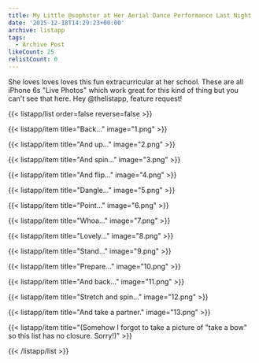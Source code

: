 ```yaml
---
title: My Little @sophster at Her Aerial Dance Performance Last Night
date: '2015-12-18T14:29:23+00:00'
archive: listapp
tags: 
  - Archive Post
likeCount: 25
relistCount: 0
---
```


She loves loves loves this fun extracurricular at her school. These are all iPhone 6s "Live Photos" which work great for this kind of thing but you can't see that here. Hey @thelistapp, feature request!

<!--more-->

{{< listapp/list order=false reverse=false >}}

   {{< listapp/item title="Back..."
      image="1.png" >}}

   {{< listapp/item title="And up..."
      image="2.png" >}}

   {{< listapp/item title="And spin..."
      image="3.png" >}}

   {{< listapp/item title="And flip..."
      image="4.png" >}}

   {{< listapp/item title="Dangle..."
      image="5.png" >}}

   {{< listapp/item title="Point..."
      image="6.png" >}}

   {{< listapp/item title="Whoa..."
      image="7.png" >}}

   {{< listapp/item title="Lovely..."
      image="8.png" >}}

   {{< listapp/item title="Stand..."
      image="9.png" >}}

   {{< listapp/item title="Prepare..."
      image="10.png" >}}

   {{< listapp/item title="And back..."
      image="11.png" >}}

   {{< listapp/item title="Stretch and spin..."
      image="12.png" >}}

   {{< listapp/item title="And take a partner."
      image="13.png" >}}

   {{< listapp/item title="(Somehow I forgot to take a picture of \"take a bow\" so this list has no closure. Sorry!)" >}}

{{< /listapp/list >}}
